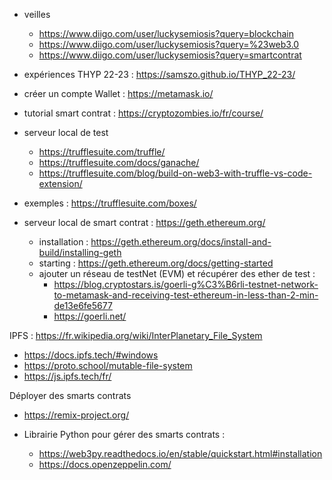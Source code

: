 - veilles
   - https://www.diigo.com/user/luckysemiosis?query=blockchain
   - https://www.diigo.com/user/luckysemiosis?query=%23web3.0
   - https://www.diigo.com/user/luckysemiosis?query=smartcontrat

- expériences THYP 22-23 : https://samszo.github.io/THYP_22-23/

- créer un compte Wallet : https://metamask.io/

- tutorial smart contrat : https://cryptozombies.io/fr/course/

- serveur local de test
  - https://trufflesuite.com/truffle/ 
  - https://trufflesuite.com/docs/ganache/
  - https://trufflesuite.com/blog/build-on-web3-with-truffle-vs-code-extension/
- exemples : https://trufflesuite.com/boxes/

- serveur local de smart contrat : https://geth.ethereum.org/ 
   - installation : https://geth.ethereum.org/docs/install-and-build/installing-geth
   - starting : https://geth.ethereum.org/docs/getting-started
   - ajouter un réseau de testNet (EVM) et récupérer des ether de test : 
     - https://blog.cryptostars.is/goerli-g%C3%B6rli-testnet-network-to-metamask-and-receiving-test-ethereum-in-less-than-2-min-de13e6fe5677
     - https://goerli.net/

IPFS : https://fr.wikipedia.org/wiki/InterPlanetary_File_System
  - https://docs.ipfs.tech/#windows
  - https://proto.school/mutable-file-system
  - https://js.ipfs.tech/fr/

Déployer des smarts contrats
  - https://remix-project.org/

- Librairie Python pour gérer des smarts contrats : 
  - https://web3py.readthedocs.io/en/stable/quickstart.html#installation
  - https://docs.openzeppelin.com/
